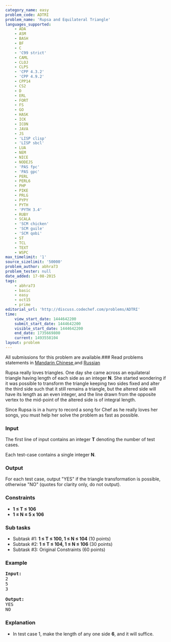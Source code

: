 ```yaml
---
category_name: easy
problem_code: ADTRI
problem_name: 'Rupsa and Equilateral Triangle'
languages_supported:
    - ADA
    - ASM
    - BASH
    - BF
    - C
    - 'C99 strict'
    - CAML
    - CLOJ
    - CLPS
    - 'CPP 4.3.2'
    - 'CPP 4.9.2'
    - CPP14
    - CS2
    - D
    - ERL
    - FORT
    - FS
    - GO
    - HASK
    - ICK
    - ICON
    - JAVA
    - JS
    - 'LISP clisp'
    - 'LISP sbcl'
    - LUA
    - NEM
    - NICE
    - NODEJS
    - 'PAS fpc'
    - 'PAS gpc'
    - PERL
    - PERL6
    - PHP
    - PIKE
    - PRLG
    - PYPY
    - PYTH
    - 'PYTH 3.4'
    - RUBY
    - SCALA
    - 'SCM chicken'
    - 'SCM guile'
    - 'SCM qobi'
    - ST
    - TCL
    - TEXT
    - WSPC
max_timelimit: '1'
source_sizelimit: '50000'
problem_author: abhra73
problem_tester: null
date_added: 17-08-2015
tags:
    - abhra73
    - basic
    - easy
    - oct15
    - prime
editorial_url: 'http://discuss.codechef.com/problems/ADTRI'
time:
    view_start_date: 1444642200
    submit_start_date: 1444642200
    visible_start_date: 1444642200
    end_date: 1735669800
    current: 1493558104
layout: problem
---
```

All submissions for this problem are available.###  Read problems statements in [Mandarin Chinese ](http://www.codechef.com/download/translated/OCT15/mandarin/ADTRI.pdf) and [Russian](http://www.codechef.com/download/translated/OCT15/russian/ADTRI.pdf) 

Rupsa really loves triangles. One day she came across an equilateral triangle having length of each side as an integer **N**. She started wondering if it was possible to transform the triangle keeping two sides fixed and alter the third side such that it still remains a triangle, but the altered side will have its length as an even integer, and the line drawn from the opposite vertex to the mid-point of the altered side is of integral length.

Since Rupsa is in a hurry to record a song for Chef as he really loves her songs, you must help her solve the problem as fast as possible.

### Input

The first line of input contains an integer **T** denoting the number of test cases.

Each test-case contains a single integer **N**.

### Output

For each test case, output "YES" if the triangle transformation is possible, otherwise "NO" (quotes for clarity only, do not output).

### Constraints

- **1 ≤ T ≤ 106**
- **1 ≤ N ≤ 5 x 106**

### Sub tasks

- Subtask #1: **1 ≤ T ≤ 100, 1 ≤ N ≤ 104** (10 points)
- Subtask #2: **1 ≤ T ≤ 104, 1 ≤ N ≤ 106** (30 points)
- Subtask #3: Original Constraints (60 points)

### Example

<pre><b>Input:</b>
<tt>2
5
3</tt>

<b>Output:</b>
<tt>YES
NO</tt>
</pre>
### Explanation

- In test case 1, make the length of any one side **6**, and it will suffice.
